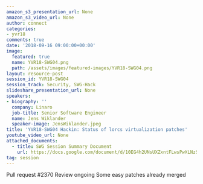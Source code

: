 ```yaml
---
amazon_s3_presentation_url: None
amazon_s3_video_url: None
author: connect
categories:
- yvr18
comments: true
date: '2018-09-16 09:00:00+00:00'
image:
  featured: true
  name: YVR18-SWG04.png
  path: /assets/images/featured-images/YVR18-SWG04.png
layout: resource-post
session_id: YVR18-SWG04
session_track: Security, SWG-Hack
slideshare_presentation_url: None
speakers:
- biography: ''
  company: Linaro
  job-title: Senior Software Engineer
  name: Jens Wiklander
  speaker-image: JensWiklander.jpeg
title: 'YVR18-SWG04 Hackin: Status of lorcs virtualization patches'
youtube_video_url: None
attached_documents:
  - title: SWG Session Summary Document
    url: https://docs.google.com/document/d/10EG4h2UNsUXZxntFLwsPwXLNzSfmgMsHXU4y2MYKmH8/
tag: session
---
```


Pull request #2370
Review ongoing
Some easy patches already merged